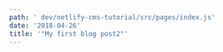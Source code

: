 ```yaml
---
path: ' dev/netlify-cms-tutorial/src/pages/index.js'
date: '2018-04-26'
title: '"My first blog post2"'
---
```


